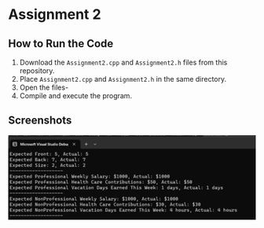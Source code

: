 # Assignment 2

## How to Run the Code

1. Download the `Assignment2.cpp` and `Assignment2.h` files from this repository.
2. Place `Assignment2.cpp` and `Assignment2.h` in the same directory.
3. Open the files-
4. Compile and execute the program.

## Screenshots

![Output Screenshot](Output.png) 
